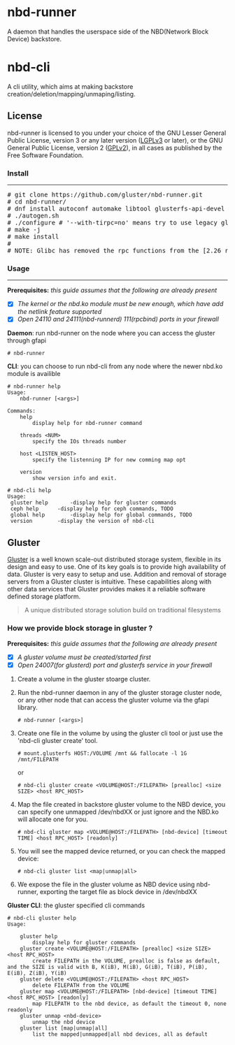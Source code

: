 # nbd-runner

A daemon that handles the userspace side of the NBD(Network Block Device) backstore.

# nbd-cli

A cli utility, which aims at making backstore creation/deletion/mapping/unmaping/listing.

## License
nbd-runner is licensed to you under your choice of the GNU Lesser General Public License, version 3 or any later version ([LGPLv3](https://opensource.org/licenses/lgpl-3.0.html) or later), or the GNU General Public License, version 2 ([GPLv2](https://opensource.org/licenses/GPL-2.0)), in all cases as published by the Free Software Foundation.

### Install
------
<pre>
# git clone https://github.com/gluster/nbd-runner.git
# cd nbd-runner/
# dnf install autoconf automake libtool glusterfs-api-devel kmod-devel libnl3-devel libevent-devel glib2-devel libtirpc-devel
# ./autogen.sh
# ./configure # '--with-tirpc=no' means try to use legacy glibc, otherwise use libtirpc by default
# make -j
# make install
#
# NOTE: Glibc has removed the rpc functions from the [2.26 release](https://sourceware.org/ml/libc-alpha/2017-08/msg00010.html). Instead of relying on glibc providing these, the modern libtirpc library should be used instead. For the old glibc version or some distribute Linux we will still use the glibc instead to privide the RPC library.
</pre>

### Usage
------
**Prerequisites:** *this guide assumes that the following are already present*
- [x] *The kernel or the nbd.ko module must be new enough, which have add the netlink feature supported*
- [x] *Open 24110 and 24111(nbd-runnerd) 111(rpcbind) ports in your firewall*

<b>Daemon</b>: run nbd-runner on the node where you can access the gluster through gfapi
```script
# nbd-runner
```

<b>CLI</b>: you can choose to run nbd-cli from any node where the newer nbd.ko module is availible
```script
# nbd-runner help
Usage:
	nbd-runner [<args>]

Commands:
	help
		display help for nbd-runner command

	threads <NUM>
		specify the IOs threads number

	host <LISTEN_HOST>
		specify the listenning IP for new comming map opt

	version
		show version info and exit.

# nbd-cli help
Usage:
 gluster help		-display help for gluster commands
 ceph help		-display help for ceph commands, TODO
 global help		-display help for global commands, TODO
 version		-display the version of nbd-cli
```

## Gluster
[Gluster](http://gluster.readthedocs.io/en/latest/) is a well known scale-out distributed storage system, flexible in its design and easy to use. One of its key goals is to provide high availability of data. Gluster is very easy to setup and use. Addition and removal of storage servers from a Gluster cluster is intuitive. These capabilities along with other data services that Gluster provides makes it a reliable software defined storage platform.

> A unique distributed storage solution build on traditional filesystems

### How we provide block storage in gluster ?

**Prerequisites:** *this guide assumes that the following are already present*
- [x] *A gluster volume must be created/started first*
- [x] *Open 24007(for glusterd) port and glusterfs service in your firewall*

1. Create a volume in the gluster stoarge cluster.
2. Run the nbd-runner daemon in any of the gluster storage cluster node, or any other node that can access the gluster volume via the gfapi library.
   
    `# nbd-runner [<args>]`

3. Create one file in the volume by using the gluster cli tool or just use the 'nbd-cli gluster create' tool.

    `# mount.glusterfs HOST:/VOLUME /mnt && fallocate -l 1G /mnt/FILEPATH`

   or

    `# nbd-cli gluster create <VOLUME@HOST:/FILEPATH> [prealloc] <size SIZE> <host RPC_HOST>`

4. Map the file created in backstore gluster volume to the NBD device, you can specify one unmapped /dev/nbdXX or just ignore and the NBD.ko will allocate one for you.

    `# nbd-cli gluster map <VOLUME@HOST:/FILEPATH> [nbd-device] [timeout TIME] <host RPC_HOST> [readonly]`

5. You will see the mapped device returned, or you can check the mapped device:

    `# nbd-cli gluster list <map|unmap|all>`

6. We expose the file in the gluster volume as NBD device using nbd-runner, exporting the target file as block device in /dev/nbdXX

<b> Gluster CLI</b>: the gluster specified cli commands
```script
# nbd-cli gluster help
Usage: 

	gluster help
		display help for gluster commands
	gluster create <VOLUME@HOST:/FILEPATH> [prealloc] <size SIZE> <host RPC_HOST>
		create FILEPATH in the VOLUME, prealloc is false as default, and the SIZE is valid with B, K(iB), M(iB), G(iB), T(iB), P(iB), E(iB), Z(iB), Y(iB)
	gluster delete <VOLUME@HOST:/FILEPATH> <host RPC_HOST>
		delete FILEPATH from the VOLUME
	gluster map <VOLUME@HOST:/FILEPATH> [nbd-device] [timeout TIME] <host RPC_HOST> [readonly]
		map FILEPATH to the nbd device, as default the timeout 0, none readonly
	gluster unmap <nbd-device>
		unmap the nbd device
	gluster list [map|unmap|all]
		list the mapped|unmapped|all nbd devices, all as default
```
